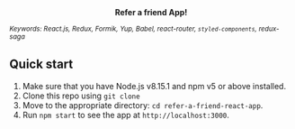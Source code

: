 <div align="center"><strong>Refer a friend App!</strong></div>

<sub><i>Keywords: React.js, Redux, Formik, Yup, Babel, react-router, `styled-components`, redux-saga</i></sub>

## Quick start

1.  Make sure that you have Node.js v8.15.1 and npm v5 or above installed.
2.  Clone this repo using `git clone`
3.  Move to the appropriate directory: `cd refer-a-friend-react-app`.<br />
4.  Run `npm start` to see the app at `http://localhost:3000`.
